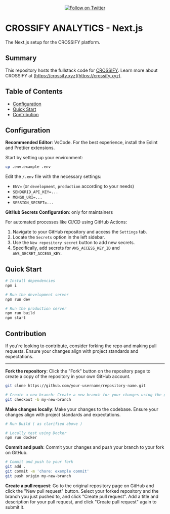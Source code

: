 <div align="center">

<!-- [![license](https://img.shields.io/badge/license-Apache%202-blue)](/LICENSE.md) -->

[![Follow on Twitter](https://img.shields.io/twitter/follow/crossifyxyz.svg?label=follow+CROSSIFY)](https://twitter.com/crossifyxyz)

</div>

# CROSSIFY ANALYTICS - Next.js

The Next.js setup for the CROSSIFY platform.

## Summary

This repository hosts the fullstack code for [CROSSIFY](https://github.com/crossifyxyz). Learn more about CROSSIFY at [https://crossify.xyz](https://crossify.xyz).

## Table of Contents

- [Configuration](#configuration)
- [Quick Start](#quick-start)
- [Contribution](#contribution)

## Configuration

**Recommended Editor**: VsCode. For the best experience, install the Eslint and Prettier extensions.

Start by setting up your environment:

```bash
cp .env.example .env
```

Edit the `/.env` file with the necessary settings:

- `ENV=` (or `development`, `production` according to your needs)
- `SENDGRID_API_KEY=...`
- `MONGO_URI=...`
- `SESSION_SECRET=...`

**GitHub Secrets Configuration**: only for maintainers

For automated processes like CI/CD using GitHub Actions:

1. Navigate to your GitHub repository and access the `Settings` tab.
2. Locate the `Secrets` option in the left sidebar.
3. Use the `New repository secret` button to add new secrets.
4. Specifically, add secrets for `AWS_ACCESS_KEY_ID` and `AWS_SECRET_ACCESS_KEY`.

## Quick Start

```bash
# Install dependencies
npm i

# Run the development server
npm run dev

# Run the production server
npm run build
npm start
```

## Contribution

If you're looking to contribute, consider forking the repo and making pull requests. Ensure your changes align with project standards and expectations.

---

**Fork the repository**: Click the "Fork" button on the repository page to create a copy of the repository in your own GitHub account.

```bash
git clone https://github.com/your-username/repository-name.git

# Create a new branch: Create a new branch for your changes using the git checkout command.
git checkout -b my-new-branch
```

**Make changes locally**: Make your changes to the codebase. Ensure your changes align with project standards and expectations.

```bash
# Run Build ( as clarified above )

# Locally test using Docker
npm run docker
```

**Commit and push**: Commit your changes and push your branch to your fork on GitHub.

```bash
# Commit and push to your fork
git add .
git commit -m 'chore: exemple commit'
git push origin my-new-branch
```

**Create a pull request**: Go to the original repository page on GitHub and click the "New pull request" button. Select your forked repository and the branch you just pushed to, and click "Create pull request". Add a title and description for your pull request, and click "Create pull request" again to submit it.
